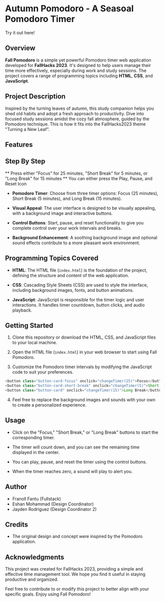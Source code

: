 # Autumn Pomodoro - A Seasoal Pomodoro Timer

Try it out here!

## Overview

**Fall Pomodoro** is a simple yet powerful Pomodoro timer web application developed for **FallHacks 2023**. It's designed to help users manage their time more effectively, especially during work and study sessions. The project covers a range of programming topics including **HTML**, **CSS**, and **JavaScript**.

## Project Description

Inspired by the turning leaves of autumn, this study companion helps you shed old habits and adopt a fresh approach to productivity. Dive into focused study sessions amidst the cozy fall atmosphere, guided by the Pomodoro technique. This is how it fits into the FallHacks2023 theme "Turning a New Leaf".

## Features

## Step By Step

** Press either "Focus" for 25 minutes, "Short Break" for 5 minutes, or "Long Break" for 15 minutes
** You can either press the Play, Pause, and Reset Icon

- **Pomodoro Timer**: Choose from three timer options: Focus (25 minutes), Short Break (5 minutes), and Long Break (15 minutes).

- **Visual Appeal**: The user interface is designed to be visually appealing, with a background image and interactive buttons.

- **Control Buttons**: Start, pause, and reset functionality to give you complete control over your work intervals and breaks.

- **Background Enhancement**: A soothing background image and optional sound effects contribute to a more pleasant work environment.

## Programming Topics Covered

- **HTML**: The HTML file (`index.html`) is the foundation of the project, defining the structure and content of the web application.

- **CSS**: Cascading Style Sheets (CSS) are used to style the interface, including background images, fonts, and button animations.

- **JavaScript**: JavaScript is responsible for the timer logic and user interactions. It handles timer countdown, button clicks, and audio playback.

## Getting Started

1. Clone this repository or download the HTML, CSS, and JavaScript files to your local machine.

2. Open the HTML file (`index.html`) in your web browser to start using Fall Pomodoro.

3. Customize the Pomodoro timer intervals by modifying the JavaScript code to suit your preferences.

```java
<button class="button-card-focus" onclick="changeTimer(25)">Focus</button>
<button class="button-card-short-break" onclick="changeTimer(5)">Short Break</button>
<button class="button-card" onclick="changeTimer(15)">Long Break</button>
```

4. Feel free to replace the background images and sounds with your own to create a personalized experience.

## Usage

- Click on the "Focus," "Short Break," or "Long Break" buttons to start the corresponding timer.

- The timer will count down, and you can see the remaining time displayed in the center.

- You can play, pause, and reset the timer using the control buttons.

- When the timer reaches zero, a sound will play to alert you.

## Author

- Franoll Fantu (Fullstack)
- Eshan Mohammad (Design Coordinator)
- Jayden Rodriguez (Design Coordinator 2)

## Credits

- The original design and concept were inspired by the Pomodoro application.

## Acknowledgments

This project was created for FallHacks 2023, providing a simple and effective time management tool. We hope you find it useful in staying productive and organized.

Feel free to contribute to or modify this project to better align with your specific goals. Enjoy using Fall Pomodoro!
